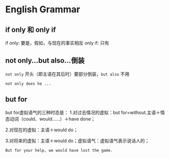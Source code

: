 # English Grammar

## if only 和 only if
if only: 要是，假如，与现在的事实相反
only if: 只有

## not only...but also...倒装
`not only` 开头（即主语在其后时）要部分倒装，`but also` 不用
```
not only does he ...
```

## but for
but for虚拟语气的三种时态是：
1.对过去情况的虚拟：but for=without.主语＋情态动词（could、would……）＋have done；

2.对现在的虚拟：主语＋would do；

3.对将来的虚拟：主语＋would do；虚拟语气：虚拟语气表示说话人的；

```
But for your help, we would have lost the game.
```
